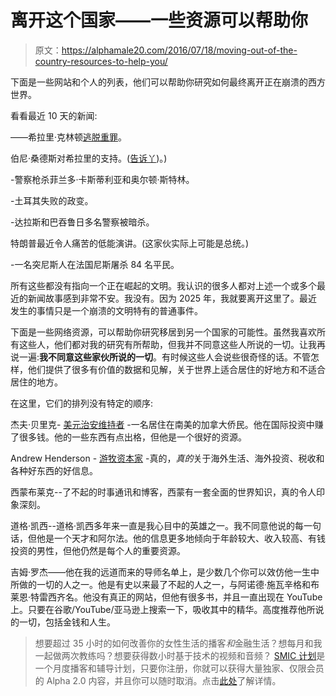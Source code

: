 # 离开这个国家——一些资源可以帮助你

> 原文：<https://alphamale20.com/2016/07/18/moving-out-of-the-country-resources-to-help-you/>

下面是一些网站和个人的列表，他们可以帮助你研究如何最终离开正在崩溃的西方世界。

看看最近 10 天的新闻:

——希拉里·克林顿[逃脱重罪](https://calebjonesblog.com/hillary-gets-away-with-it-again/)。

伯尼·桑德斯对希拉里的支持。([告诉丫](https://calebjonesblog.com/left-wingers-bashing-hillary-are-full-of-it/))。)

-警察枪杀菲兰多·卡斯蒂利亚和奥尔顿·斯特林。

-土耳其失败的政变。

-达拉斯和巴吞鲁日多名警察被暗杀。

特朗普最近令人痛苦的低能演讲。(这家伙实际上可能是总统。)

-一名突尼斯人在法国尼斯屠杀 84 名平民。

所有这些都没有指向一个正在崛起的文明。我认识的很多人都对上述一个或多个最近的新闻故事感到非常不安。我没有。因为 2025 年，我就要离开这里了。最近发生的事情只是一个崩溃的文明特有的普通事件。

下面是一些网络资源，可以帮助你研究移居到另一个国家的可能性。虽然我喜欢所有这些人，他们都对我的研究有所帮助，但我并不同意这些人所说的一切。让我再说一遍:**我不同意这些家伙所说的一切**。有时候这些人会说些很奇怪的话。不管怎样，他们提供了很多有价值的数据和见解，关于世界上适合居住的好地方和不适合居住的地方。

在这里，它们的排列没有特定的顺序:

杰夫·贝里克- [美元治安维持者](https://www.dollarvigilante.com/) -一名居住在南美的加拿大侨民。他在国际投资中赚了很多钱。他的一些东西有点出格，但他是一个很好的资源。

Andrew Henderson - [游牧资本家](http://nomadcapitalist.com/) -真的，*真的*关于海外生活、海外投资、税收和各种好东西的好信息。

西蒙布莱克--了不起的时事通讯和博客，西蒙有一套全面的世界知识，真的令人印象深刻。

道格·凯西--道格·凯西多年来一直是我心目中的英雄之一。我不同意他说的每一句话，但他是一个天才和阿尔法。他的信息更多地倾向于年龄较大、收入较高、有钱投资的男性，但他仍然是每个人的重要资源。

吉姆·罗杰——他在我的远道而来的导师名单上，是少数几个你可以效仿他一生中所做的一切的人之一。他是有史以来最了不起的人之一，与阿诺德·施瓦辛格和布莱恩·特雷西齐名。他没有真正的网站，但他有很多书，并且一直出现在 YouTube 上。只要在谷歌/YouTube/亚马逊上搜索一下，吸收其中的精华。高度推荐他所说的一切，包括金钱和人生。

> 想要超过 35 小时的如何改善你的女性生活的播客*和*金融生活？想每月和我一起做两次教练吗？想要获得数小时基于技术的视频和音频？ [SMIC 计划](https://alphamale20.kartra.com/page/vIL17)是一个月度播客和辅导计划，只要你注册，你就可以获得大量独家、仅限会员的 Alpha 2.0 内容，并且你可以随时取消。点击[此处](https://alphamale20.kartra.com/page/vIL17)了解详情。
> 
> 